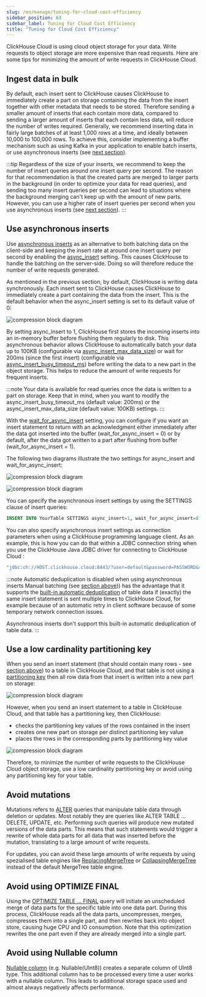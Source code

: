 ```yaml
---
slug: /en/manage/tuning-for-cloud-cost-efficiency
sidebar_position: 63
sidebar_label: Tuning for Cloud Cost Efficiency
title: "Tuning for Cloud Cost Efficiency"
---
```


ClickHouse Cloud is using cloud object storage for your data. Write requests to object storage are more expensive than read requests. Here are some tips for minimizing the amount of write requests in ClickHouse Cloud.

## Ingest data in bulk
By default, each insert sent to ClickHouse causes ClickHouse to immediately create a part on storage containing the data from the insert together with other metadata that needs to be stored.
Therefore sending a smaller amount of inserts that each contain more data, compared to sending a larger amount of inserts that each contain less data, will reduce the number of writes required. Generally, we recommend inserting data in fairly large batches of at least 1,000 rows at a time, and ideally between 10,000 to 100,000 rows. To achieve this, consider implementing a buffer mechanism such as using Kafka in your application to enable batch inserts, or use asynchronous inserts (see [next section](#use-asynchronous-inserts)).

:::tip
Regardless of the size of your inserts, we recommend to keep the number of insert queries around one insert query per second. 
The reason for that recommendation is that the created parts are merged to larger parts in the background (in order to optimize your data for read queries), and sending too many insert queries per second can lead to situations where the background merging can't keep up with the amount of new parts.
However, you can use a higher rate of insert queries per second when you use asynchronous inserts (see [next section](#use-asynchronous-inserts)).
:::

## Use asynchronous inserts 

Use [asynchronous inserts](https://clickhouse.com/blog/click-house-v2111-released) as an alternative to both batching data on the client-side and keeping the insert rate at around one insert query per second by enabling the [async_insert](../../operations/settings/settings#async-insert) setting. This causes ClickHouse to handle the batching on the server-side. Doing so will therefore reduce the number of write requests generated.

As mentioned in the previous section, by default, ClickHouse is writing data synchronously.
Each insert sent to ClickHouse causes ClickHouse to immediately create a part containing the data from the insert. 
This is the default behavior when the async_insert setting is set to its default value of 0:

![compression block diagram](images/async-01.png)

By setting async_insert to 1, ClickHouse first stores the incoming inserts into an in-memory buffer before flushing them regularly to disk. This asynchronous behavior allows ClickHouse to automatically batch your data up to 100KB (configurable via [async_insert_max_data_size](../operations/settings/settings/#async-insert-max-data-size)) or wait for 200ms (since the first insert) (configurable via [async_insert_busy_timeout_ms](../operations/settings/settings/#async-insert-max-data-size)) before writing the data to a new part in the object storage. This helps to reduce the amount of write requests for frequent inserts.

:::note
Your data is available for read queries once the data is written to a part on storage.
Keep that in mind, when you want to modify the async_insert_busy_timeout_ms (default value:  200ms) or the async_insert_max_data_size (default value: 100KB) settings.
:::




With the [wait_for_async_insert](/docs/en/operations/settings/settings.md/#wait-for-async-insert) setting, you can configure if you want an insert statement to return with an acknowledgment either immediately after the data got inserted into the buffer (wait_for_async_insert = 0) or by default, after the data got written to a part after flushing from buffer (wait_for_async_insert = 1). 

The following two diagrams illustrate the two settings for async_insert and wait_for_async_insert:

![compression block diagram](images/async-02.png)

![compression block diagram](images/async-03.png)


You can specify the asynchronous insert settings by using the SETTINGS clause of insert queries:
```sql
INSERT INTO YourTable SETTINGS async_insert=1, wait_for_async_insert=0 VALUES (...)
```

You can also specify asynchronous insert settings as connection parameters when using a ClickHouse programming language client.
As an example, this is how you can do that within a JDBC connection string when you use the ClickHouse Java JDBC driver for connecting to ClickHouse Cloud :
```bash
"jdbc:ch://HOST.clickhouse.cloud:8443/?user=default&password=PASSWORD&ssl=true&custom_http_params=async_insert=1,wait_for_async_insert=0"
```


:::note Automatic deduplication is disabled when using asynchronous inserts
Manual batching (see [section above](#ingest-data-in-bulk))) has the advantage that it supports the [built-in automatic deduplication](https://clickhouse.com/docs/en/engines/table-engines/mergetree-family/replication/) 
of table data if (exactly) the same insert statement is sent multiple times to ClickHouse Cloud, 
for example because of an automatic retry in client software because of some temporary network connection issues.

Asynchronous inserts don't support this built-in automatic deduplication of table data.
:::


## Use a low cardinality partitioning key

When you send an insert statement (that should contain many rows - see [section above](#ingest-data-in-bulk)) to a table in ClickHouse Cloud, and that
table is not using a [partitioning key](/docs/en/engines/table-engines/mergetree-family/custom-partitioning-key.md) then all row data from that insert is written into a new part on storage:

![compression block diagram](images/partitioning-01.png)

However, when you send an insert statement to a table in ClickHouse Cloud, and that table has a partitioning key, then ClickHouse:
- checks the partitioning key values of the rows contained in the insert
- creates one new part on storage per distinct partitioning key value
- places the rows in the corresponding parts by partitioning key value

![compression block diagram](images/partitioning-02.png)

Therefore, to minimize the number of write requests to the ClickHouse Cloud object storage, use a low cardinality partitioning key or avoid using any partitioning key for your table.

## Avoid mutations

Mutations refers to [ALTER](../sql-reference/statements/alter/) queries that manipulate table data through deletion or updates. Most notably they are queries like ALTER TABLE … DELETE, UPDATE, etc. Performing such queries will produce new mutated versions of the data parts. This means that such statements would trigger a rewrite of whole data parts for all data that was inserted before the mutation, translating to a large amount of write requests.
 
For updates, you can avoid these large amounts of write requests by using spezialised table engines like [ReplacingMergeTree](https://clickhouse.com/docs/en/engines/table-engines/mergetree-family/replacingmergetree/) or [CollapsingMergeTree](https://clickhouse.com/docs/en/engines/table-engines/mergetree-family/collapsingmergetree) instead of the default MergeTree table engine.


## Avoid using OPTIMIZE FINAL

Using the [OPTIMIZE TABLE ... FINAL](../sql-reference/statements/optimize/) query will initiate an unscheduled merge of data parts for the specific table into one data part. During this process, ClickHouse reads all the data parts, uncompresses, merges, compresses them into a single part, and then rewrites back into object store, causing huge CPU and IO consumption. Note that this optimization rewrites the one part even if they are already merged into a single part.

## Avoid using Nullable column

[Nullable column](../sql-reference/data-types/nullable/) (e.g. Nullable(UInt8)) creates a separate column of UInt8 type. This additional column has to be processed every time a user works with a nullable column. This leads to additional storage space used and almost always negatively affects performance.
